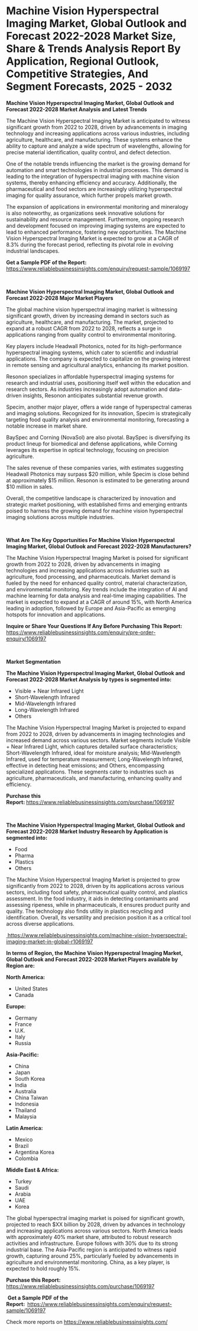 <p><h1>Machine Vision Hyperspectral Imaging Market, Global Outlook and Forecast 2022-2028 Market Size, Share & Trends Analysis Report By Application, Regional Outlook, Competitive Strategies, And Segment Forecasts, 2025 - 2032</h1></p><p><strong>Machine Vision Hyperspectral Imaging Market, Global Outlook and Forecast 2022-2028 Market Analysis and Latest Trends</strong></p>
<p><p>The Machine Vision Hyperspectral Imaging Market is anticipated to witness significant growth from 2022 to 2028, driven by advancements in imaging technology and increasing applications across various industries, including agriculture, healthcare, and manufacturing. These systems enhance the ability to capture and analyze a wide spectrum of wavelengths, allowing for precise material identification, quality control, and defect detection.</p><p>One of the notable trends influencing the market is the growing demand for automation and smart technologies in industrial processes. This demand is leading to the integration of hyperspectral imaging with machine vision systems, thereby enhancing efficiency and accuracy. Additionally, the pharmaceutical and food sectors are increasingly utilizing hyperspectral imaging for quality assurance, which further propels market growth.</p><p>The expansion of applications in environmental monitoring and mineralogy is also noteworthy, as organizations seek innovative solutions for sustainability and resource management. Furthermore, ongoing research and development focused on improving imaging systems are expected to lead to enhanced performance, fostering new opportunities. The Machine Vision Hyperspectral Imaging Market is expected to grow at a CAGR of 8.3% during the forecast period, reflecting its pivotal role in evolving industrial landscapes.</p></p>
<p><strong>Get a Sample PDF of the Report:&nbsp;</strong> <a href="https://www.reliablebusinessinsights.com/enquiry/request-sample/1069197?utm_campaign=3003&utm_medium=2&utm_source=Github&utm_content=ia&utm_term=21032025&utm_id=machine-vision-hyperspectral-imaging-market-global-outlook-and-forecast-2022-2028">https://www.reliablebusinessinsights.com/enquiry/request-sample/1069197</a></p>
<p>&nbsp;</p>
<p><strong>Machine Vision Hyperspectral Imaging Market, Global Outlook and Forecast 2022-2028 Major Market Players</strong></p>
<p><p>The global machine vision hyperspectral imaging market is witnessing significant growth, driven by increasing demand in sectors such as agriculture, healthcare, and manufacturing. The market, projected to expand at a robust CAGR from 2022 to 2028, reflects a surge in applications ranging from quality control to environmental monitoring.</p><p>Key players include Headwall Photonics, noted for its high-performance hyperspectral imaging systems, which cater to scientific and industrial applications. The company is expected to capitalize on the growing interest in remote sensing and agricultural analytics, enhancing its market position.</p><p>Resonon specializes in affordable hyperspectral imaging systems for research and industrial uses, positioning itself well within the education and research sectors. As industries increasingly adopt automation and data-driven insights, Resonon anticipates substantial revenue growth.</p><p>Specim, another major player, offers a wide range of hyperspectral cameras and imaging solutions. Recognized for its innovation, Specim is strategically targeting food quality analysis and environmental monitoring, forecasting a notable increase in market share.</p><p>BaySpec and Corning (NovaSol) are also pivotal. BaySpec is diversifying its product lineup for biomedical and defense applications, while Corning leverages its expertise in optical technology, focusing on precision agriculture.</p><p>The sales revenue of these companies varies, with estimates suggesting Headwall Photonics may surpass $20 million, while Specim is close behind at approximately $15 million. Resonon is estimated to be generating around $10 million in sales. </p><p>Overall, the competitive landscape is characterized by innovation and strategic market positioning, with established firms and emerging entrants poised to harness the growing demand for machine vision hyperspectral imaging solutions across multiple industries.</p></p>
<p>&nbsp;</p>
<p><strong>What Are The Key Opportunities For Machine Vision Hyperspectral Imaging Market, Global Outlook and Forecast 2022-2028 Manufacturers?</strong></p>
<p><p>The Machine Vision Hyperspectral Imaging Market is poised for significant growth from 2022 to 2028, driven by advancements in imaging technologies and increasing applications across industries such as agriculture, food processing, and pharmaceuticals. Market demand is fueled by the need for enhanced quality control, material characterization, and environmental monitoring. Key trends include the integration of AI and machine learning for data analysis and real-time imaging capabilities. The market is expected to expand at a CAGR of around 15%, with North America leading in adoption, followed by Europe and Asia-Pacific as emerging hotspots for innovation and applications.</p></p>
<p><strong>Inquire or Share Your Questions If Any Before Purchasing This Report:</strong> <a href="https://www.reliablebusinessinsights.com/enquiry/pre-order-enquiry/1069197?utm_campaign=3003&utm_medium=2&utm_source=Github&utm_content=ia&utm_term=21032025&utm_id=machine-vision-hyperspectral-imaging-market-global-outlook-and-forecast-2022-2028">https://www.reliablebusinessinsights.com/enquiry/pre-order-enquiry/1069197</a></p>
<p>&nbsp;</p>
<p><strong>Market Segmentation</strong></p>
<p><strong>The Machine Vision Hyperspectral Imaging Market, Global Outlook and Forecast 2022-2028 Market Analysis by types is segmented into:</strong></p>
<p><ul><li>Visible + Near Infrared Light</li><li>Short-Wavelength Infrared</li><li>Mid-Wavelength Infrared</li><li>Long-Wavelength Infrared</li><li>Others</li></ul></p>
<p><p>The Machine Vision Hyperspectral Imaging Market is projected to expand from 2022 to 2028, driven by advancements in imaging technologies and increased demand across various sectors. Market segments include Visible + Near Infrared Light, which captures detailed surface characteristics; Short-Wavelength Infrared, ideal for moisture analysis; Mid-Wavelength Infrared, used for temperature measurement; Long-Wavelength Infrared, effective in detecting heat emissions; and Others, encompassing specialized applications. These segments cater to industries such as agriculture, pharmaceuticals, and manufacturing, enhancing quality and efficiency.</p></p>
<p><strong>Purchase this Report:&nbsp;</strong><a href="https://www.reliablebusinessinsights.com/purchase/1069197?utm_campaign=3003&utm_medium=2&utm_source=Github&utm_content=ia&utm_term=21032025&utm_id=machine-vision-hyperspectral-imaging-market-global-outlook-and-forecast-2022-2028">https://www.reliablebusinessinsights.com/purchase/1069197</a></p>
<p>&nbsp;</p>
<p><strong>The Machine Vision Hyperspectral Imaging Market, Global Outlook and Forecast 2022-2028 Market Industry Research by Application is segmented into:</strong></p>
<p><ul><li>Food</li><li>Pharma</li><li>Plastics</li><li>Others</li></ul></p>
<p><p>The Machine Vision Hyperspectral Imaging Market is projected to grow significantly from 2022 to 2028, driven by its applications across various sectors, including food safety, pharmaceutical quality control, and plastics assessment. In the food industry, it aids in detecting contaminants and assessing ripeness, while in pharmaceuticals, it ensures product purity and quality. The technology also finds utility in plastics recycling and identification. Overall, its versatility and precision position it as a critical tool across diverse applications.</p></p>
<p><a href="https://www.reliablebusinessinsights.com/machine-vision-hyperspectral-imaging-market-in-global-r1069197?utm_campaign=3003&utm_medium=2&utm_source=Github&utm_content=ia&utm_term=21032025&utm_id=machine-vision-hyperspectral-imaging-market-global-outlook-and-forecast-2022-2028">&nbsp;https://www.reliablebusinessinsights.com/machine-vision-hyperspectral-imaging-market-in-global-r1069197</a></p>
<p><strong>In terms of Region, the Machine Vision Hyperspectral Imaging Market, Global Outlook and Forecast 2022-2028 Market Players available by Region are:</strong></p>
<p>
    <p> <strong> North America: </strong>
        <ul>
            <li>United States</li>
            <li>Canada</li>
        </ul>
        </p> 
    <p> <strong> Europe: </strong>
        <ul>
            <li>Germany</li>
            <li>France</li>
            <li>U.K.</li>
            <li>Italy</li>
            <li>Russia</li>
        </ul>
        </p> 
    <p> <strong> Asia-Pacific: </strong>
        <ul>
            <li>China</li>
            <li>Japan</li>
            <li>South Korea</li>
            <li>India</li>
            <li>Australia</li>
            <li>China Taiwan</li>
            <li>Indonesia</li>
            <li>Thailand</li>
            <li>Malaysia</li>
        </ul>
        </p> 
    <p> <strong> Latin America: </strong>
        <ul>
            <li>Mexico</li>
            <li>Brazil</li>
            <li>Argentina Korea</li>
            <li>Colombia</li>
        </ul>
        </p> 
    <p> <strong> Middle East & Africa: </strong>
        <ul>
            <li>Turkey</li>
            <li>Saudi</li>
            <li>Arabia</li>
            <li>UAE</li>
            <li>Korea</li>
        </ul>
    </p>
    </p>
<p><p>The global hyperspectral imaging market is poised for significant growth, projected to reach $XX billion by 2028, driven by advances in technology and increasing applications across various sectors. North America leads with approximately 40% market share, attributed to robust research activities and infrastructure. Europe follows with 30% due to its strong industrial base. The Asia-Pacific region is anticipated to witness rapid growth, capturing around 25%, particularly fueled by advancements in agriculture and environmental monitoring. China, as a key player, is expected to hold roughly 15%.</p></p>
<p><strong>Purchase this Report: </strong><a href="https://www.reliablebusinessinsights.com/purchase/1069197?utm_campaign=3003&utm_medium=2&utm_source=Github&utm_content=ia&utm_term=21032025&utm_id=machine-vision-hyperspectral-imaging-market-global-outlook-and-forecast-2022-2028">https://www.reliablebusinessinsights.com/purchase/1069197</a></p>
<p>&nbsp;<strong>Get a Sample PDF of the Report:&nbsp;&nbsp;</strong><a href="https://www.reliablebusinessinsights.com/enquiry/request-sample/1069197?utm_campaign=3003&utm_medium=2&utm_source=Github&utm_content=ia&utm_term=21032025&utm_id=machine-vision-hyperspectral-imaging-market-global-outlook-and-forecast-2022-2028">https://www.reliablebusinessinsights.com/enquiry/request-sample/1069197</a></p>
<p><strong></strong></p>
<p>Check more reports on <a href="https://www.reliablebusinessinsights.com/?utm_campaign=3003&utm_medium=2&utm_source=Github&utm_content=ia&utm_term=21032025&utm_id=machine-vision-hyperspectral-imaging-market-global-outlook-and-forecast-2022-2028">https://www.reliablebusinessinsights.com/</a></p>